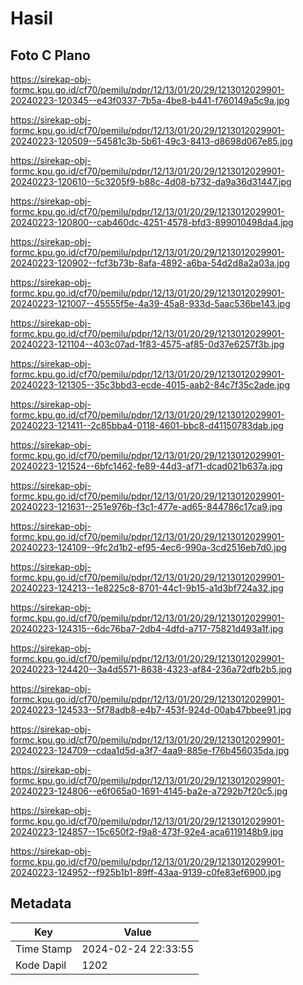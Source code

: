# Hasil

## Foto C Plano

https://sirekap-obj-formc.kpu.go.id/cf70/pemilu/pdpr/12/13/01/20/29/1213012029901-20240223-120345--e43f0337-7b5a-4be8-b441-f760149a5c9a.jpg

https://sirekap-obj-formc.kpu.go.id/cf70/pemilu/pdpr/12/13/01/20/29/1213012029901-20240223-120509--54581c3b-5b61-49c3-8413-d8698d067e85.jpg

https://sirekap-obj-formc.kpu.go.id/cf70/pemilu/pdpr/12/13/01/20/29/1213012029901-20240223-120610--5c3205f9-b88c-4d08-b732-da9a36d31447.jpg

https://sirekap-obj-formc.kpu.go.id/cf70/pemilu/pdpr/12/13/01/20/29/1213012029901-20240223-120800--cab460dc-4251-4578-bfd3-899010498da4.jpg

https://sirekap-obj-formc.kpu.go.id/cf70/pemilu/pdpr/12/13/01/20/29/1213012029901-20240223-120902--fcf3b73b-8afa-4892-a6ba-54d2d8a2a03a.jpg

https://sirekap-obj-formc.kpu.go.id/cf70/pemilu/pdpr/12/13/01/20/29/1213012029901-20240223-121007--45555f5e-4a39-45a8-933d-5aac536be143.jpg

https://sirekap-obj-formc.kpu.go.id/cf70/pemilu/pdpr/12/13/01/20/29/1213012029901-20240223-121104--403c07ad-1f83-4575-af85-0d37e6257f3b.jpg

https://sirekap-obj-formc.kpu.go.id/cf70/pemilu/pdpr/12/13/01/20/29/1213012029901-20240223-121305--35c3bbd3-ecde-4015-aab2-84c7f35c2ade.jpg

https://sirekap-obj-formc.kpu.go.id/cf70/pemilu/pdpr/12/13/01/20/29/1213012029901-20240223-121411--2c85bba4-0118-4601-bbc8-d41150783dab.jpg

https://sirekap-obj-formc.kpu.go.id/cf70/pemilu/pdpr/12/13/01/20/29/1213012029901-20240223-121524--6bfc1462-fe89-44d3-af71-dcad021b637a.jpg

https://sirekap-obj-formc.kpu.go.id/cf70/pemilu/pdpr/12/13/01/20/29/1213012029901-20240223-121631--251e976b-f3c1-477e-ad65-844786c17ca9.jpg

https://sirekap-obj-formc.kpu.go.id/cf70/pemilu/pdpr/12/13/01/20/29/1213012029901-20240223-124109--9fc2d1b2-ef95-4ec6-990a-3cd2516eb7d0.jpg

https://sirekap-obj-formc.kpu.go.id/cf70/pemilu/pdpr/12/13/01/20/29/1213012029901-20240223-124213--1e8225c8-8701-44c1-9b15-a1d3bf724a32.jpg

https://sirekap-obj-formc.kpu.go.id/cf70/pemilu/pdpr/12/13/01/20/29/1213012029901-20240223-124315--6dc76ba7-2db4-4dfd-a717-75821d493a1f.jpg

https://sirekap-obj-formc.kpu.go.id/cf70/pemilu/pdpr/12/13/01/20/29/1213012029901-20240223-124420--3a4d5571-8638-4323-af84-236a72dfb2b5.jpg

https://sirekap-obj-formc.kpu.go.id/cf70/pemilu/pdpr/12/13/01/20/29/1213012029901-20240223-124533--5f78adb8-e4b7-453f-924d-00ab47bbee91.jpg

https://sirekap-obj-formc.kpu.go.id/cf70/pemilu/pdpr/12/13/01/20/29/1213012029901-20240223-124709--cdaa1d5d-a3f7-4aa9-885e-f76b456035da.jpg

https://sirekap-obj-formc.kpu.go.id/cf70/pemilu/pdpr/12/13/01/20/29/1213012029901-20240223-124806--e6f065a0-1691-4145-ba2e-a7292b7f20c5.jpg

https://sirekap-obj-formc.kpu.go.id/cf70/pemilu/pdpr/12/13/01/20/29/1213012029901-20240223-124857--15c650f2-f9a8-473f-92e4-aca6119148b9.jpg

https://sirekap-obj-formc.kpu.go.id/cf70/pemilu/pdpr/12/13/01/20/29/1213012029901-20240223-124952--f925b1b1-89ff-43aa-9139-c0fe83ef6900.jpg


## Metadata

| Key        | Value               |
| ---------- | ------------------- |
| Time Stamp | 2024-02-24 22:33:55 |
| Kode Dapil | 1202                |



